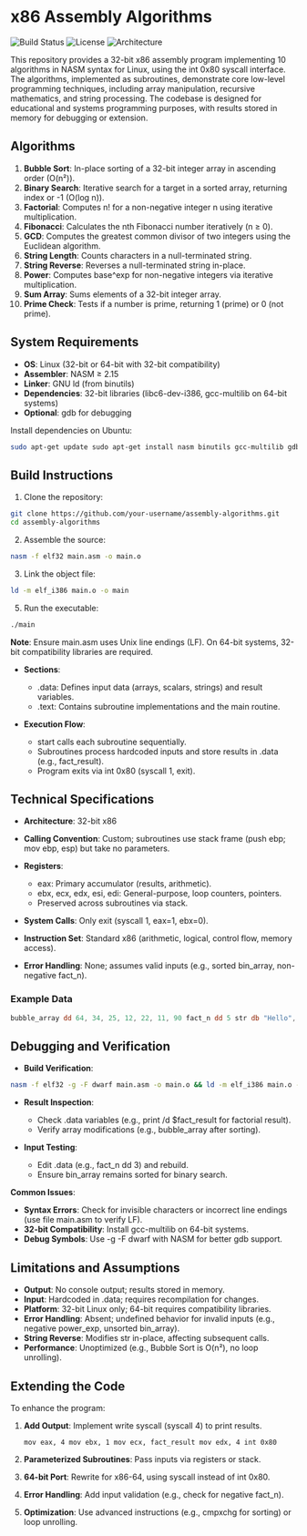 # x86 Assembly Algorithms

![Build Status](https://img.shields.io/badge/build-passing-brightgreen) ![License](https://img.shields.io/badge/license-MIT-blue) ![Architecture](https://img.shields.io/badge/arch-x86_32--bit-orange)

This repository provides a 32-bit x86 assembly program implementing 10 algorithms in NASM syntax for Linux, using the int 0x80 syscall interface. The algorithms, implemented as subroutines, demonstrate core low-level programming techniques, including array manipulation, recursive mathematics, and string processing. The codebase is designed for educational and systems programming purposes, with results stored in memory for debugging or extension.

## Algorithms

1. **Bubble Sort**: In-place sorting of a 32-bit integer array in ascending order (O(n²)).
2. **Binary Search**: Iterative search for a target in a sorted array, returning index or -1 (O(log n)).
3. **Factorial**: Computes n! for a non-negative integer n using iterative multiplication.
4. **Fibonacci**: Calculates the nth Fibonacci number iteratively (n ≥ 0).
5. **GCD**: Computes the greatest common divisor of two integers using the Euclidean algorithm.
6. **String Length**: Counts characters in a null-terminated string.
7. **String Reverse**: Reverses a null-terminated string in-place.
8. **Power**: Computes base^exp for non-negative integers via iterative multiplication.
9. **Sum Array**: Sums elements of a 32-bit integer array.
10. **Prime Check**: Tests if a number is prime, returning 1 (prime) or 0 (not prime).

## System Requirements

* **OS**: Linux (32-bit or 64-bit with 32-bit compatibility)
* **Assembler**: NASM ≥ 2.15
* **Linker**: GNU ld (from binutils)
* **Dependencies**: 32-bit libraries (libc6-dev-i386, gcc-multilib on 64-bit systems)
* **Optional**: gdb for debugging

Install dependencies on Ubuntu:

```bash
sudo apt-get update sudo apt-get install nasm binutils gcc-multilib gdb
```

## Build Instructions

1. Clone the repository:


```bash
git clone https://github.com/your-username/assembly-algorithms.git
cd assembly-algorithms
```

2. Assemble the source:

```bash
nasm -f elf32 main.asm -o main.o
```

3. Link the object file:

```bash
ld -m elf_i386 main.o -o main
```

5. Run the executable:

```bash
./main
```

**Note**: Ensure main.asm uses Unix line endings (LF). On 64-bit systems, 32-bit compatibility libraries are required.

* **Sections**:

  * .data: Defines input data (arrays, scalars, strings) and result variables.
  * .text: Contains subroutine implementations and the main routine.

* **Execution Flow**:

  * start calls each subroutine sequentially.
  * Subroutines process hardcoded inputs and store results in .data (e.g., fact\_result).
  * Program exits via int 0x80 (syscall 1, exit).

## Technical Specifications

* **Architecture**: 32-bit x86

* **Calling Convention**: Custom; subroutines use stack frame (push ebp; mov ebp, esp) but take no parameters.

* **Registers**:

  * eax: Primary accumulator (results, arithmetic).
  * ebx, ecx, edx, esi, edi: General-purpose, loop counters, pointers.
  * Preserved across subroutines via stack.

* **System Calls**: Only exit (syscall 1, eax=1, ebx=0).

* **Instruction Set**: Standard x86 (arithmetic, logical, control flow, memory access).

* **Error Handling**: None; assumes valid inputs (e.g., sorted bin\_array, non-negative fact\_n).

### Example Data


```nasm
bubble_array dd 64, 34, 25, 12, 22, 11, 90 fact_n dd 5 str db "Hello", 0
```

## Debugging and Verification

* **Build Verification**:



```bash
nasm -f elf32 -g -F dwarf main.asm -o main.o && ld -m elf_i386 main.o -o main
```

* **Result Inspection**:

  * Check .data variables (e.g., print /d $fact\_result for factorial result).
  * Verify array modifications (e.g., bubble\_array after sorting).

* **Input Testing**:

  * Edit .data (e.g., fact\_n dd 3) and rebuild.
  * Ensure bin\_array remains sorted for binary search.

**Common Issues**:

* **Syntax Errors**: Check for invisible characters or incorrect line endings (use file main.asm to verify LF).
* **32-bit Compatibility**: Install gcc-multilib on 64-bit systems.
* **Debug Symbols**: Use -g -F dwarf with NASM for better gdb support.

## Limitations and Assumptions

* **Output**: No console output; results stored in memory.
* **Input**: Hardcoded in .data; requires recompilation for changes.
* **Platform**: 32-bit Linux only; 64-bit requires compatibility libraries.
* **Error Handling**: Absent; undefined behavior for invalid inputs (e.g., negative power\_exp, unsorted bin\_array).
* **String Reverse**: Modifies str in-place, affecting subsequent calls.
* **Performance**: Unoptimized (e.g., Bubble Sort is O(n²), no loop unrolling).

## Extending the Code

To enhance the program:

1. **Add Output**: Implement write syscall (syscall 4) to print results.

   `mov eax, 4 mov ebx, 1 mov ecx, fact_result mov edx, 4 int 0x80`

2. **Parameterized Subroutines**: Pass inputs via registers or stack.

3. **64-bit Port**: Rewrite for x86-64, using syscall instead of int 0x80.

4. **Error Handling**: Add input validation (e.g., check for negative fact\_n).

5. **Optimization**: Use advanced instructions (e.g., cmpxchg for sorting) or loop unrolling.
